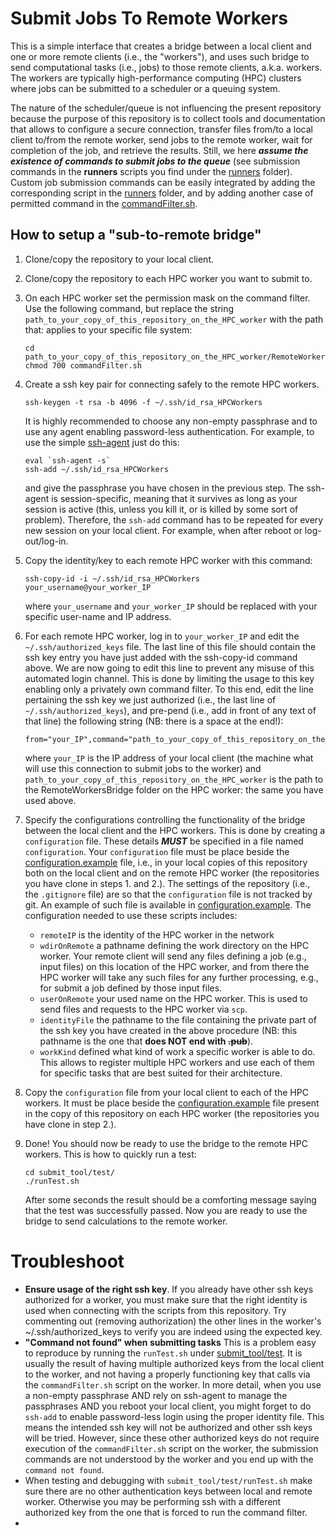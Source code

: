 # Submit Jobs To Remote Workers
This is a simple interface that creates a bridge between a local client and one or more remote clients (i.e., the "workers"), and uses such bridge to send computational tasks (i.e., jobs) to those remote clients, a.k.a. workers. The workers are typically high-performance computing (HPC) clusters where jobs can be submitted to a scheduler or a queuing system. 

The nature of the scheduler/queue is not influencing the present repository because the purpose of this repository is to collect tools and documentation that allows to configure a secure connection, transfer files from/to a local client to/from the remote worker, send jobs to the remote worker, wait for completion of the job, and retrieve the results.
Still, we here ***assume the existence of commands to submit jobs to the queue*** (see submission commands in the **runners** scripts you find under the [runners](runners) folder). Custom job submission commands can be easily integrated by adding the corresponding script in the [runners](runners) folder, and by adding another case of permitted command in the [commandFilter.sh](commandFilter.sh). 

## How to setup a "sub-to-remote bridge"
1. Clone/copy the repository to your local client.
2. Clone/copy the repository to each HPC worker you want to submit to.
3. On each HPC worker set the permission mask on the command filter. Use the following command, but replace the string `path_to_your_copy_of_this_repository_on_the_HPC_worker` with the path that: applies to your specific file system:
    ```
    cd path_to_your_copy_of_this_repository_on_the_HPC_worker/RemoteWorkersBridge
    chmod 700 commandFilter.sh
    ```
4. Create a ssh key pair for connecting safely to the remote HPC workers. 
    ```
    ssh-keygen -t rsa -b 4096 -f ~/.ssh/id_rsa_HPCWorkers
    ```
    It is highly recommended to choose any non-empty passphrase and to use any agent enabling password-less authentication. For example, to use the simple <a href="https://www.ssh.com/academy/ssh/agent">ssh-agent</a> just do this:
    ```
    eval `ssh-agent -s`
    ssh-add ~/.ssh/id_rsa_HPCWorkers
    ```
    and give the passphrase you have chosen in the previous step. The ssh-agent is session-specific, meaning that it survives as long as your session is active (this, unless you kill it, or is killed by some sort of problem). Therefore, the `ssh-add` command has to be repeated for every new session on your local client. For example, when after reboot or log-out/log-in.

5. Copy the identity/key to each remote HPC worker with this command:
    ```
    ssh-copy-id -i ~/.ssh/id_rsa_HPCWorkers your_username@your_worker_IP
    ```
    where `your_username` and `your_worker_IP` should be replaced with your specific user-name and IP address.

6. For each remote HPC worker, log in to `your_worker_IP` and edit the `~/.ssh/authorized_keys` file. The last line of this file should contain the ssh key entry you have just added with the ssh-copy-id command above. We are now going to edit this line to prevent any misuse of this automated login channel. This is done by limiting the usage to this key enabling only a privately own command filter. To this end, edit the line pertaining the ssh key we just authorized (i.e., the last line of `~/.ssh/authorized_keys`), and pre-pend (i.e., add in front of any text of that line) the following string (NB: there is a space at the end!):
    ```
    from="your_IP",command="path_to_your_copy_of_this_repository_on_the_HPC_worker/RemoteWorkersBridge/commandFilter.sh" 
    ```
    where `your_IP` is the IP address of your local client (the machine what will use this connection to submit jobs to the worker) and `path_to_your_copy_of_this_repository_on_the_HPC_worker` is the path to the RemoteWorkersBridge folder on the HPC worker: the same you have used above.

7. Specify the configurations controlling the functionality of the bridge between the local client and the HPC workers. This is done by creating a `configuration` file. These details ***MUST*** be specified in a file named `configuration`. Your `configuration` file must be place beside the [configuration.example](configuration.example) file, i.e., in your local copies of this repository both on the local client and on the remote HPC worker (the repositories you have clone in steps 1. and 2.). The settings of the repository (i.e., the `.gitignore` file) are so that the `configuration` file is not tracked by git.
    An example of such file is available in [configuration.example](configuration.example). The configuration needed to use these scripts includes:

    * `remoteIP` is the identity of the HPC worker in the network</li>
    * `wdirOnRemote` a pathname defining the work directory on the HPC worker. Your remote client will send any files defining a job (e.g., input files) on this location of the HPC worker, and from there the HPC worker will take any such files for any further processing, e.g., for submit a job defined by those input files.
    * `userOnRemote` your used name on the HPC worker. This is used to send files and requests to the HPC worker via `scp`.
    * `identityFile` the pathname to the file containing the private part of the ssh key you have created in the above procedure (NB: this pathname is the one that **does NOT end with ~~.pub~~**).
    * `workKind` defined what kind of work a specific worker is able to do. This allows to register multiple HPC workers and use each of them for specific tasks that are best suited for their architecture.

8. Copy the `configuration` file from your local client to each of the HPC workers. It must be place beside the [configuration.example](configuration.example) file present in the copy of this repository on each HPC worker (the repositories you have clone in step 2.).

9. Done! You should now be ready to use the bridge to the remote HPC workers. This is how to quickly run a test:
    ```
    cd submit_tool/test/
    ./runTest.sh
    ```
    After some seconds the result should be a comforting message saying that the test was successfully passed. Now you are ready to use the bridge to send calculations to the remote worker.


# Troubleshoot
* <b>Ensure usage of the right ssh key</b>. If you already have other ssh keys authorized for a worker, you must make sure that the right identity is used when connecting with the scripts from this repository. Try commenting out (removing authorization) the other lines in the worker's ~/.ssh/authorized_keys to verify you are indeed using the expected key. 
* <b>"Command not found" when submitting tasks</b> This is a problem easy to reproduce by running the `runTest.sh` under [submit_tool/test](submit_tool/test). It is usually the result of having multiple authorized keys from the local client to the worker, and not having a properly functioning key that calls via the `commandFilter.sh` script on the worker. In more detail, when you use a non-empty passphrase AND rely on ssh-agent to manage the passphrases AND you reboot your local client, you might forget to do `ssh-add` to enable password-less login using the proper identity file. This means the intended ssh key will not be authorized and other ssh keys will be tried. However, since these other authorized keys do not require execution of the `commandFilter.sh` script on the worker, the submission commands are not understood by the worker and you end up with the `command not found`.
* When testing and debugging with `submit_tool/test/runTest.sh` make sure there are no other authentication keys between local and remote worker. Otherwise you may be performing ssh with a different authorized key from the one that is forced to run the command filter.
* 
